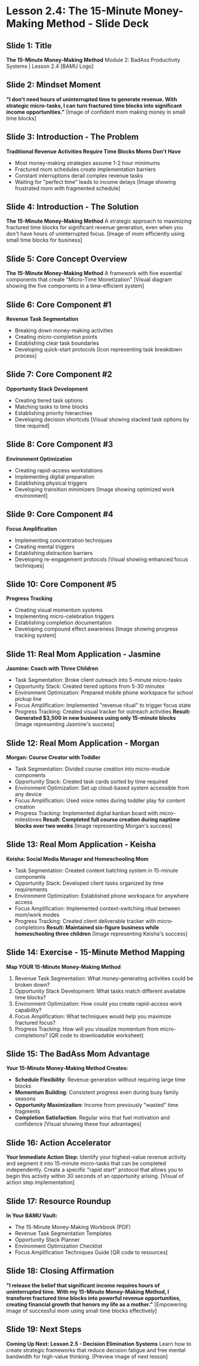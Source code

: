 # Lesson 2.4: The 15-Minute Money-Making Method - Slide Deck

## Slide 1: Title
**The 15-Minute Money-Making Method**
Module 2: BadAss Productivity Systems | Lesson 2.4
[BAMU Logo]

## Slide 2: Mindset Moment
**"I don't need hours of uninterrupted time to generate revenue. With strategic micro-tasks, I can turn fractured time blocks into significant income opportunities."**
[Image of confident mom making money in small time blocks]

## Slide 3: Introduction - The Problem
**Traditional Revenue Activities Require Time Blocks Moms Don't Have**
- Most money-making strategies assume 1-2 hour minimums
- Fractured mom schedules create implementation barriers
- Constant interruptions derail complex revenue tasks
- Waiting for "perfect time" leads to income delays
[Image showing frustrated mom with fragmented schedule]

## Slide 4: Introduction - The Solution
**The 15-Minute Money-Making Method**
A strategic approach to maximizing fractured time blocks for significant revenue generation, even when you don't have hours of uninterrupted focus.
[Image of mom efficiently using small time blocks for business]

## Slide 5: Core Concept Overview
**The 15-Minute Money-Making Method**
A framework with five essential components that create "Micro-Time Monetization"
[Visual diagram showing the five components in a time-efficient system]

## Slide 6: Core Component #1
**Revenue Task Segmentation**
- Breaking down money-making activities
- Creating micro-completion points
- Establishing clear task boundaries
- Developing quick-start protocols
[Icon representing task breakdown process]

## Slide 7: Core Component #2
**Opportunity Stack Development**
- Creating tiered task options
- Matching tasks to time blocks
- Establishing priority hierarchies
- Developing decision shortcuts
[Visual showing stacked task options by time required]

## Slide 8: Core Component #3
**Environment Optimization**
- Creating rapid-access workstations
- Implementing digital preparation
- Establishing physical triggers
- Developing transition minimizers
[Image showing optimized work environment]

## Slide 9: Core Component #4
**Focus Amplification**
- Implementing concentration techniques
- Creating mental triggers
- Establishing distraction barriers
- Developing re-engagement protocols
[Visual showing enhanced focus techniques]

## Slide 10: Core Component #5
**Progress Tracking**
- Creating visual momentum systems
- Implementing micro-celebration triggers
- Establishing completion documentation
- Developing compound effect awareness
[Image showing progress tracking system]

## Slide 11: Real Mom Application - Jasmine
**Jasmine: Coach with Three Children**
- Task Segmentation: Broke client outreach into 5-minute micro-tasks
- Opportunity Stack: Created tiered options from 5-30 minutes
- Environment Optimization: Prepared mobile phone workspace for school pickup line
- Focus Amplification: Implemented "revenue ritual" to trigger focus state
- Progress Tracking: Created visual tracker for outreach activities
**Result: Generated $3,500 in new business using only 15-minute blocks**
[Image representing Jasmine's success]

## Slide 12: Real Mom Application - Morgan
**Morgan: Course Creator with Toddler**
- Task Segmentation: Divided course creation into micro-module components
- Opportunity Stack: Created task cards sorted by time required
- Environment Optimization: Set up cloud-based system accessible from any device
- Focus Amplification: Used voice notes during toddler play for content creation
- Progress Tracking: Implemented digital kanban board with micro-milestones
**Result: Completed full course creation during naptime blocks over two weeks**
[Image representing Morgan's success]

## Slide 13: Real Mom Application - Keisha
**Keisha: Social Media Manager and Homeschooling Mom**
- Task Segmentation: Created content batching system in 15-minute components
- Opportunity Stack: Developed client tasks organized by time requirements
- Environment Optimization: Established phone workspace for anywhere access
- Focus Amplification: Implemented context-switching ritual between mom/work modes
- Progress Tracking: Created client deliverable tracker with micro-completions
**Result: Maintained six-figure business while homeschooling three children**
[Image representing Keisha's success]

## Slide 14: Exercise - 15-Minute Method Mapping
**Map YOUR 15-Minute Money-Making Method**
1. Revenue Task Segmentation: What money-generating activities could be broken down?
2. Opportunity Stack Development: What tasks match different available time blocks?
3. Environment Optimization: How could you create rapid-access work capability?
4. Focus Amplification: What techniques would help you maximize fractured focus?
5. Progress Tracking: How will you visualize momentum from micro-completions?
[QR code to downloadable worksheet]

## Slide 15: The BadAss Mom Advantage
**Your 15-Minute Money-Making Method Creates:**
- **Schedule Flexibility**: Revenue generation without requiring large time blocks
- **Momentum Building**: Consistent progress even during busy family seasons
- **Opportunity Maximization**: Income from previously "wasted" time fragments
- **Completion Satisfaction**: Regular wins that fuel motivation and confidence
[Visual showing these four advantages]

## Slide 16: Action Accelerator
**Your Immediate Action Step:**
Identify your highest-value revenue activity and segment it into 15-minute micro-tasks that can be completed independently.
Create a specific "rapid start" protocol that allows you to begin this activity within 30 seconds of an opportunity arising.
[Visual of action step implementation]

## Slide 17: Resource Roundup
**In Your BAMU Vault:**
- The 15-Minute Money-Making Workbook (PDF)
- Revenue Task Segmentation Templates
- Opportunity Stack Planner
- Environment Optimization Checklist
- Focus Amplification Techniques Guide
[QR code to resources]

## Slide 18: Closing Affirmation
**"I release the belief that significant income requires hours of uninterrupted time. With my 15-Minute Money-Making Method, I transform fractured time blocks into powerful revenue opportunities, creating financial growth that honors my life as a mother."**
[Empowering image of successful mom using small time blocks effectively]

## Slide 19: Next Steps
**Coming Up Next: Lesson 2.5 - Decision Elimination Systems**
Learn how to create strategic frameworks that reduce decision fatigue and free mental bandwidth for high-value thinking.
[Preview image of next lesson]
